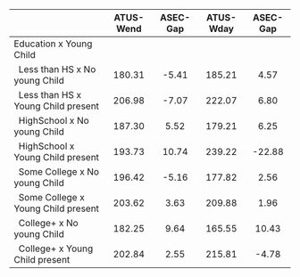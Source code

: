 
|                      |    ATUS-Wend |     ASEC-Gap |    ATUS-Wday |     ASEC-Gap |
| -------------------- | :----------: | :----------: | :----------: | :----------: |
| Education x Young Child |              |              |              |              |
| &nbsp;&nbsp;Less than HS x No young Child |       180.31 |        -5.41 |       185.21 |         4.57 |
| &nbsp;&nbsp;Less than HS x Young Child present |       206.98 |        -7.07 |       222.07 |         6.80 |
| &nbsp;&nbsp;HighSchool x No young Child |       187.30 |         5.52 |       179.21 |         6.25 |
| &nbsp;&nbsp;HighSchool x Young Child present |       193.73 |        10.74 |       239.22 |       -22.88 |
| &nbsp;&nbsp;Some College x No young Child |       196.42 |        -5.16 |       177.82 |         2.56 |
| &nbsp;&nbsp;Some College x Young Child present |       203.62 |         3.63 |       209.88 |         1.96 |
| &nbsp;&nbsp;College+ x No young Child |       182.25 |         9.64 |       165.55 |        10.43 |
| &nbsp;&nbsp;College+ x Young Child present |       202.84 |         2.55 |       215.81 |        -4.78 |

